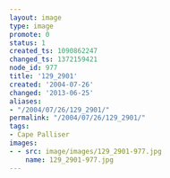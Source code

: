 ```yaml
---
layout: image
type: image
promote: 0
status: 1
created_ts: 1090862247
changed_ts: 1372159421
node_id: 977
title: '129_2901'
created: '2004-07-26'
changed: '2013-06-25'
aliases:
- "/2004/07/26/129_2901/"
permalink: "/2004/07/26/129_2901/"
tags:
- Cape Palliser
images:
- - src: image/images/129_2901-977.jpg
    name: 129_2901-977.jpg
---
```


